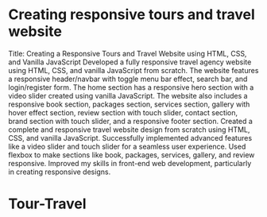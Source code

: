 # Creating responsive tours and travel website
Title: Creating a Responsive Tours and Travel Website using HTML, CSS, and Vanilla JavaScript
Developed a fully responsive travel agency website using HTML, CSS, and vanilla JavaScript from scratch. The website features a responsive header/navbar with toggle menu bar effect, search bar, and login/register form. The home section has a responsive hero section with a video slider created using vanilla JavaScript. The website also includes a responsive book section, packages section, services section, gallery with hover effect section, review section with touch slider, contact section, brand section with touch slider, and a responsive footer section.
Created a complete and responsive travel website design from scratch using HTML, CSS, and vanilla JavaScript. Successfully implemented advanced features like a video slider and touch slider for a seamless user experience. Used flexbox to make sections like book, packages, services, gallery, and review responsive. Improved my skills in front-end web development, particularly in creating responsive designs.
 
# Tour-Travel
